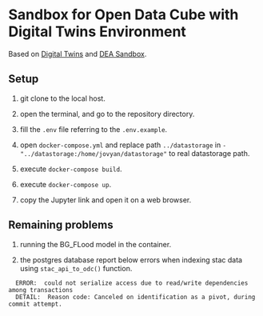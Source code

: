 # Sandbox for Open Data Cube with Digital Twins Environment

Based on [Digital Twins](https://github.com/GeospatialResearch/Digital-Twins) and [DEA Sandbox](https://github.com/GeoscienceAustralia/dea-sandbox).

## Setup

1. git clone to the local host.

1. open the terminal, and go to the repository directory.

1. fill the `.env` file referring to the `.env.example`.

1. open `docker-compose.yml` and replace path `../datastorage` in `- "../datastorage:/home/jovyan/datastorage"` to real datastorage path.

1. execute `docker-compose build`.

1. execute `docker-compose up`.

1. copy the Jupyter link and open it on a web browser.

## Remaining problems

1. running the BG_FLood model in the container.

1. the postgres database report below errors when indexing stac data using `stac_api_to_odc()` function.
```
  ERROR:  could not serialize access due to read/write dependencies among transactions
  DETAIL:  Reason code: Canceled on identification as a pivot, during commit attempt.
```
